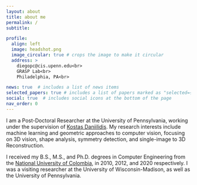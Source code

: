 ```yaml
---
layout: about
title: about me
permalink: /
subtitle: 

profile:
  align: left
  image: headshot.png
  image_circular: true # crops the image to make it circular
  address: >
    diegopc@cis.upenn.edu<br>
    GRASP Lab<br>
    Philadelphia, PA<br>

news: true  # includes a list of news items
selected_papers: true # includes a list of papers marked as "selected={true}"
social: true  # includes social icons at the bottom of the page
nav_order: 0
---
```


I am a Post-Doctoral Researcher at the University of Pennsylvania, working under the supervision of [Kostas Daniilidis](https://www.cis.upenn.edu/~kostas/). My research interests include machine learning and geometric approaches to computer vision, focusing on 3D vision, shape analysis, symmetry detection, and single-image to 3D Reconstruction. 

I received my B.S., M.S., and Ph.D. degrees in Computer Engineering from the [National University of Colombia](https://medellin.unal.edu.co), in 2010, 2012, and 2020 respectively. I was a visiting researcher at the University of Wisconsin-Madison, as well as the University of Pennsylvania.